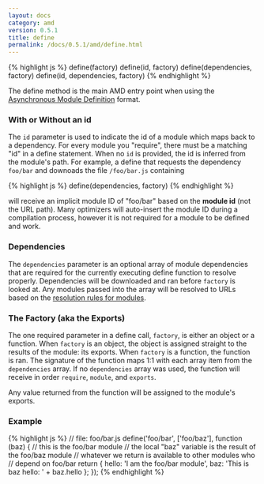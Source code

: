 ```yaml
---
layout: docs
category: amd
version: 0.5.1
title: define
permalink: /docs/0.5.1/amd/define.html
---
```


{% highlight js %}
define(factory)
define(id, factory)
define(dependencies, factory)
define(id, dependencies, factory)
{% endhighlight %}

The define method is the main AMD entry point when using the [Asynchronous Module Definition](/docs/0.5.1/howto/amd.html) format.

### With or Without an id

The `id` parameter is used to indicate the id of a module which maps back to a dependency. For every module you "require", there must be a matching "id" in a define statement. When no `id` is provided, the id is inferred from the module's path. For example, a define that requests the dependency `foo/bar` and downoads the file `/foo/bar.js` containing

{% highlight js %}
define(dependencies, factory)
{% endhighlight %}

will receive an implicit module ID of "foo/bar" based on the **module id** (not the URL path). Many optimizers will auto-insert the module ID during a compilation process, however it is not required for a module to be defined and work.

### Dependencies

The `dependencies` parameter is an optional array of module dependencies that are required for the currently executing define function to resolve properly. Dependencies will be downloaded and ran before `factory` is looked at. Any modules passed into the array will be resolved to URLs based on the [resolution rules for modules](/docs/0.5.1/howto/resolving_modules.html).

### The Factory (aka the Exports)

The one required parameter in a define call, `factory`, is either an object or a function. When `factory` is an object, the object is assigned straight to the results of the module: its exports. When `factory` is a function, the function is ran. The signature of the function maps 1:1 with each array item from the `dependencies` array. If no `dependencies` array was used, the function will receive in order `require`, `module`, and `exports`.

Any value returned from the function will be assigned to the module's exports.

### Example

{% highlight js %}
// file: foo/bar.js
define('foo/bar', ['foo/baz'], function (baz) {
  // this is the foo/bar module
  // the local "baz" variable is the result of the foo/baz module
  // whatever we return is available to other modules who
  // depend on foo/bar
  return {
  	hello: 'I am the foo/bar module',
  	baz: 'This is baz hello: ' + baz.hello
  };
});
{% endhighlight %}